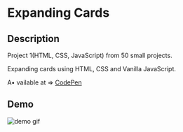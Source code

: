 # Expanding Cards

## Description

Project 1(HTML, CSS, JavaScript) from 50 small projects.

Expanding cards using HTML, CSS and Vanilla JavaScript.

A• vailable at => [CodePen](https://codepen.io/geritooo123/full/XWjYxbL)


## Demo

![demo gif](./example.gif)
